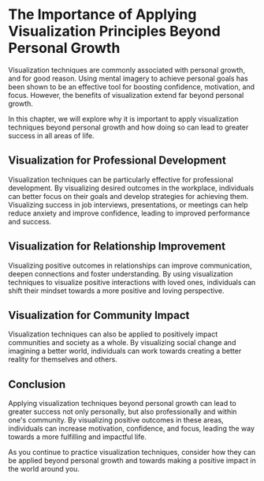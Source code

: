 The Importance of Applying Visualization Principles Beyond Personal Growth
===============================================================================================================================================

Visualization techniques are commonly associated with personal growth, and for good reason. Using mental imagery to achieve personal goals has been shown to be an effective tool for boosting confidence, motivation, and focus. However, the benefits of visualization extend far beyond personal growth.

In this chapter, we will explore why it is important to apply visualization techniques beyond personal growth and how doing so can lead to greater success in all areas of life.

Visualization for Professional Development
------------------------------------------

Visualization techniques can be particularly effective for professional development. By visualizing desired outcomes in the workplace, individuals can better focus on their goals and develop strategies for achieving them. Visualizing success in job interviews, presentations, or meetings can help reduce anxiety and improve confidence, leading to improved performance and success.

Visualization for Relationship Improvement
------------------------------------------

Visualizing positive outcomes in relationships can improve communication, deepen connections and foster understanding. By using visualization techniques to visualize positive interactions with loved ones, individuals can shift their mindset towards a more positive and loving perspective.

Visualization for Community Impact
----------------------------------

Visualization techniques can also be applied to positively impact communities and society as a whole. By visualizing social change and imagining a better world, individuals can work towards creating a better reality for themselves and others.

Conclusion
----------

Applying visualization techniques beyond personal growth can lead to greater success not only personally, but also professionally and within one's community. By visualizing positive outcomes in these areas, individuals can increase motivation, confidence, and focus, leading the way towards a more fulfilling and impactful life.

As you continue to practice visualization techniques, consider how they can be applied beyond personal growth and towards making a positive impact in the world around you.
